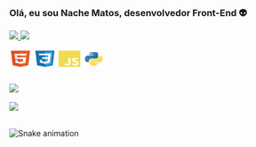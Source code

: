### Olá, eu sou Nache Matos, desenvolvedor Front-End 👽

<div align="left">
  
  <a href="https://github.com/NacheMatos98">
    
  <img  height="200em" src="https://github-readme-stats.vercel.app/api?username=NacheMatos98&show_icons=true&theme=tokyonight&include_all_commits=true&count_private=true"/>
    
  </a>
    
   <a href="https://github.com/NacheMatos98">
  <img  height="200em" src="https://github-readme-stats.vercel.app/api/top-langs/?username=NacheMatos98&layout=compact&langs_count=10&theme=tokyonight"/>
  
  </a>
</div>
  
  
  
  
<div style="display: inline_block"><br>
 
  <img align="center" alt="Nash-HTML" height="30" width="40" src="https://raw.githubusercontent.com/devicons/devicon/master/icons/html5/html5-original.svg">
  
  <img align="center" alt="Nash-CSS" height="30" width="40" src="https://raw.githubusercontent.com/devicons/devicon/master/icons/css3/css3-original.svg">

   <img align="center" alt="Nash-Js" height="30" width="40" src="https://raw.githubusercontent.com/devicons/devicon/master/icons/javascript/javascript-plain.svg">
  
  <img align="center" alt="Nash-Python" height="30" width="40" src="https://raw.githubusercontent.com/devicons/devicon/master/icons/python/python-original.svg">
  
  
  

  
  
  
  
  
</div>
  
  
  
  ##
  
  
 
<div> 
  
  <a href = "mailto:matosmorais98@gmail.com"><img src="https://img.shields.io/badge/-Gmail-%23333?style=for-the-badge&logo=gmail&logoColor=white" target="_blank"></a>
  
  <a href="https://www.linkedin.com/in/nache-matos-ab50a1238" target="_blank"><img src="https://img.shields.io/badge/-LinkedIn-%230077B5?style=for-the-badge&logo=linkedin&logoColor=white" target="_blank"></a> 
  
  ##
 
  ![Snake animation](https://github.com/NacheMatos98/NacheMatos98/blob/output/github-contribution-grid-snake.svg)
 
</div>
